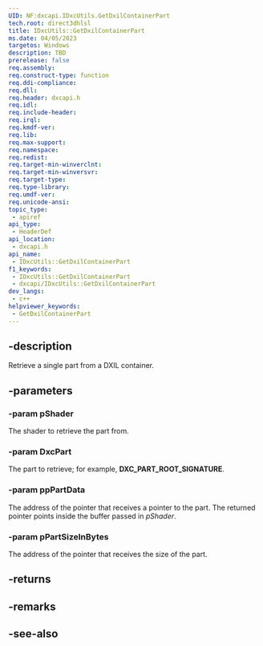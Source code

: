 ```yaml
---
UID: NF:dxcapi.IDxcUtils.GetDxilContainerPart
tech.root: direct3dhlsl
title: IDxcUtils::GetDxilContainerPart
ms.date: 04/05/2023
targetos: Windows
description: TBD
prerelease: false
req.assembly: 
req.construct-type: function
req.ddi-compliance: 
req.dll: 
req.header: dxcapi.h
req.idl: 
req.include-header: 
req.irql: 
req.kmdf-ver: 
req.lib: 
req.max-support: 
req.namespace: 
req.redist: 
req.target-min-winverclnt: 
req.target-min-winversvr: 
req.target-type: 
req.type-library: 
req.umdf-ver: 
req.unicode-ansi: 
topic_type:
 - apiref
api_type:
 - HeaderDef
api_location:
 - dxcapi.h
api_name:
 - IDxcUtils::GetDxilContainerPart
f1_keywords:
 - IDxcUtils::GetDxilContainerPart
 - dxcapi/IDxcUtils::GetDxilContainerPart
dev_langs:
 - c++
helpviewer_keywords:
 - GetDxilContainerPart
---
```


## -description

Retrieve a single part from a DXIL container.

## -parameters

### -param pShader

The shader to retrieve the part from.

### -param DxcPart

The part to retrieve; for example, **DXC_PART_ROOT_SIGNATURE**.

### -param ppPartData

The address of the pointer that receives a pointer to the part. The returned pointer points inside the buffer passed in *pShader*.

### -param pPartSizeInBytes

The address of the pointer that receives the size of the part.

## -returns

## -remarks

## -see-also
